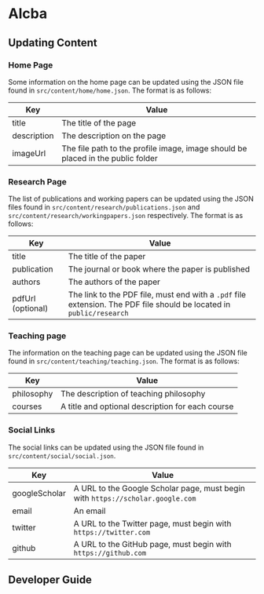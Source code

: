# Alcba

## Updating Content

### Home Page

Some information on the home page can be updated using the JSON file found in `src/content/home/home.json`. The format is as follows:

| Key         | Value                                                                           |
| ----------- | ------------------------------------------------------------------------------- |
| title       | The title of the page                                                           |
| description | The description on the page                                                     |
| imageUrl    | The file path to the profile image, image should be placed in the public folder |

### Research Page

The list of publications and working papers can be updated using the JSON files found in `src/content/research/publications.json` and `src/content/research/workingpapers.json` respectively. The format is as follows:

| Key               | Value                                                                                                                |
| ----------------- | -------------------------------------------------------------------------------------------------------------------- |
| title             | The title of the paper                                                                                               |
| publication       | The journal or book where the paper is published                                                                     |
| authors           | The authors of the paper                                                                                             |
| pdfUrl (optional) | The link to the PDF file, must end with a `.pdf` file extension. The PDF file should be located in `public/research` |

### Teaching page

The information on the teaching page can be updated using the JSON file found in `src/content/teaching/teaching.json`. The format is as follows:

| Key        | Value                                            |
| ---------- | ------------------------------------------------ |
| philosophy | The description of teaching philosophy           |
| courses    | A title and optional description for each course |

### Social Links

The social links can be updated using the JSON file found in `src/content/social/social.json`.

| Key           | Value                                                                          |
| ------------- | ------------------------------------------------------------------------------ |
| googleScholar | A URL to the Google Scholar page, must begin with `https://scholar.google.com` |
| email         | An email                                                                       |
| twitter       | A URL to the Twitter page, must begin with `https://twitter.com`               |
| github        | A URL to the GitHub page, must begin with `https://github.com`                 |

## Developer Guide
